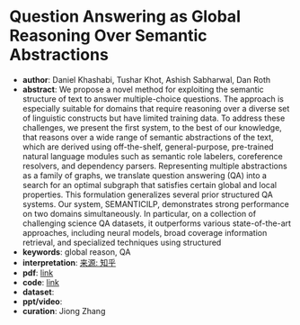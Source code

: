# Question Answering as Global Reasoning Over Semantic Abstractions
* **author**: Daniel Khashabi, Tushar Khot, Ashish Sabharwal, Dan Roth
* **abstract**: We propose a novel method for exploiting the semantic structure of text to answer multiple-choice questions. The approach is especially suitable for domains that require reasoning over a diverse set of linguistic constructs but have limited training data. To address these challenges, we present the first system, to the best of our knowledge, that reasons over a wide range of semantic abstractions of the text, which are derived using off-the-shelf, general-purpose, pre-trained natural language modules such as semantic role labelers, coreference resolvers, and dependency parsers. Representing multiple abstractions as a family of graphs, we translate question answering (QA) into a search for an optimal subgraph that satisfies certain global and local properties. This formulation generalizes several prior structured QA systems. Our system, SEMANTICILP, demonstrates strong performance on two domains simultaneously. In particular, on a collection of challenging science QA datasets, it outperforms various state-of-the-art approaches, including neural models, broad coverage information retrieval, and specialized techniques using structured
* **keywords**: global reason, QA
* **interpretation**: [来源: 知乎](https://zhuanlan.zhihu.com/p/35721485)
* **pdf**: [link](https://www.aaai.org/ocs/index.php/AAAI/AAAI18/paper/view/17406/15895)
* **code**: [link](https://github.com/allenai/semanticilp)
* **dataset**:
* **ppt/video**:
* **curation**: Jiong Zhang 